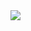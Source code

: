 
<a href="https://github.com/tsaklidis/tsaklidis">
  <img align="center" src="https://github-readme-stats.vercel.app/api?username=tsaklidis&count_private=true&show_icons=true&theme=vue-dark&include_all_commits=true" />
</a>
